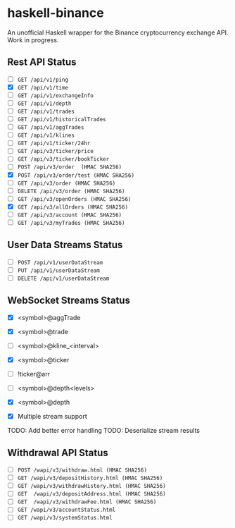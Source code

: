 # haskell-binance

An unofficial Haskell wrapper for the Binance cryptocurrency exchange API. 
Work in progress. 

## Rest API Status

- [ ] `GET /api/v1/ping`
- [x] `GET /api/v1/time`
- [ ] `GET /api/v1/exchangeInfo`
- [ ] `GET /api/v1/depth`
- [ ] `GET /api/v1/trades`
- [ ] `GET /api/v1/historicalTrades`
- [ ] `GET /api/v1/aggTrades`
- [ ] `GET /api/v1/klines`
- [ ] `GET /api/v1/ticker/24hr`
- [ ] `GET /api/v3/ticker/price`
- [ ] `GET /api/v3/ticker/bookTicker`
- [ ] `POST /api/v3/order  (HMAC SHA256)`
- [x] `POST /api/v3/order/test (HMAC SHA256)`
- [ ] `GET /api/v3/order (HMAC SHA256)`
- [ ] `DELETE /api/v3/order (HMAC SHA256)`
- [ ] `GET /api/v3/openOrders (HMAC SHA256)`
- [x] `GET /api/v3/allOrders (HMAC SHA256)`
- [ ] `GET /api/v3/account (HMAC SHA256)`
- [ ] `GET /api/v3/myTrades (HMAC SHA256)`

## User Data Streams Status

- [ ] `POST /api/v1/userDataStream`
- [ ] `PUT /api/v1/userDataStream`
- [ ] `DELETE /api/v1/userDataStream`

## WebSocket Streams Status

- [x] &lt;symbol>@aggTrade
- [x] &lt;symbol>@trade
- [ ] &lt;symbol>@kline_&lt;interval>
- [x] &lt;symbol>@ticker
- [ ] !ticker@arr
- [ ] &lt;symbol>@depth&lt;levels>
- [x] &lt;symbol>@depth

- [x] Multiple stream support

TODO: Add better error handling
TODO: Deserialize stream results

## Withdrawal API Status

- [ ] `POST /wapi/v3/withdraw.html (HMAC SHA256)`
- [ ] `GET /wapi/v3/depositHistory.html (HMAC SHA256)`
- [ ] `GET /wapi/v3/withdrawHistory.html (HMAC SHA256)`
- [ ] `GET  /wapi/v3/depositAddress.html (HMAC SHA256)`
- [ ] `GET  /wapi/v3/withdrawFee.html (HMAC SHA256)`
- [ ] `GET /wapi/v3/accountStatus.html`
- [ ] `GET /wapi/v3/systemStatus.html`
